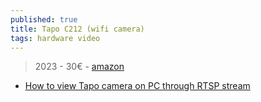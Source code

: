 ```yaml
---
published: true
title: Tapo C212 (wifi camera)
tags: hardware video
---
```

> 2023 - 30€ - [amazon](https://www.amazon.fr/gp/product/B0CG9MBCYR/ref=ppx_yo_dt_b_asin_title_o00_s01?ie=UTF8&th=1)

- [How to view Tapo camera on PC through RTSP stream](https://www.tapo.com/en/faq/34/)
